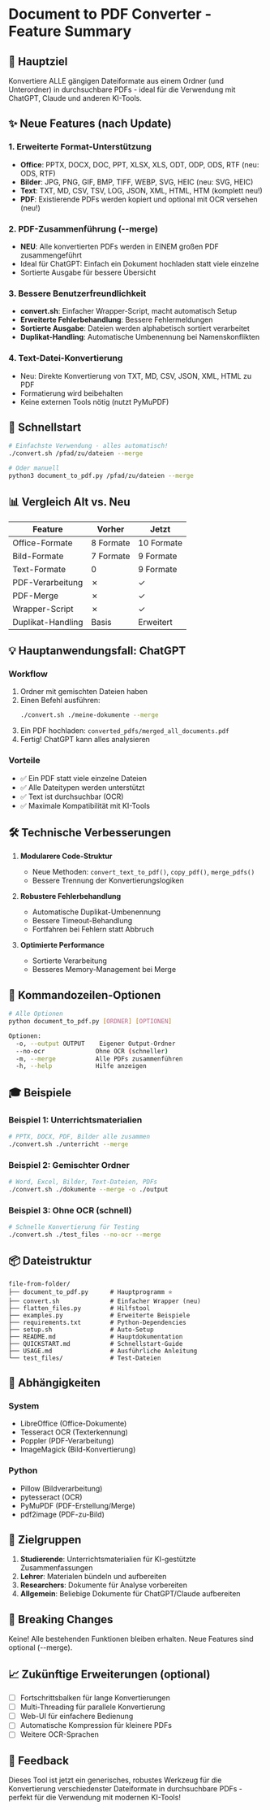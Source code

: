 # Document to PDF Converter - Feature Summary

## 🎯 Hauptziel

Konvertiere ALLE gängigen Dateiformate aus einem Ordner (und Unterordner) in durchsuchbare PDFs - ideal für die Verwendung mit ChatGPT, Claude und anderen KI-Tools.

## ✨ Neue Features (nach Update)

### 1. Erweiterte Format-Unterstützung
- **Office**: PPTX, DOCX, DOC, PPT, XLSX, XLS, ODT, ODP, ODS, RTF (neu: ODS, RTF)
- **Bilder**: JPG, PNG, GIF, BMP, TIFF, WEBP, SVG, HEIC (neu: SVG, HEIC)
- **Text**: TXT, MD, CSV, TSV, LOG, JSON, XML, HTML, HTM (komplett neu!)
- **PDF**: Existierende PDFs werden kopiert und optional mit OCR versehen (neu!)

### 2. PDF-Zusammenführung (--merge)
- **NEU**: Alle konvertierten PDFs werden in EINEM großen PDF zusammengeführt
- Ideal für ChatGPT: Einfach ein Dokument hochladen statt viele einzelne
- Sortierte Ausgabe für bessere Übersicht

### 3. Bessere Benutzerfreundlichkeit
- **convert.sh**: Einfacher Wrapper-Script, macht automatisch Setup
- **Erweiterte Fehlerbehandlung**: Bessere Fehlermeldungen
- **Sortierte Ausgabe**: Dateien werden alphabetisch sortiert verarbeitet
- **Duplikat-Handling**: Automatische Umbenennung bei Namenskonflikten

### 4. Text-Datei-Konvertierung
- Neu: Direkte Konvertierung von TXT, MD, CSV, JSON, XML, HTML zu PDF
- Formatierung wird beibehalten
- Keine externen Tools nötig (nutzt PyMuPDF)

## 🚀 Schnellstart

```bash
# Einfachste Verwendung - alles automatisch!
./convert.sh /pfad/zu/dateien --merge

# Oder manuell
python3 document_to_pdf.py /pfad/zu/dateien --merge
```

## 📊 Vergleich Alt vs. Neu

| Feature | Vorher | Jetzt |
|---------|--------|-------|
| Office-Formate | 8 Formate | 10 Formate |
| Bild-Formate | 7 Formate | 9 Formate |
| Text-Formate | 0 | 9 Formate |
| PDF-Verarbeitung | ✗ | ✓ |
| PDF-Merge | ✗ | ✓ |
| Wrapper-Script | ✗ | ✓ |
| Duplikat-Handling | Basis | Erweitert |

## 💡 Hauptanwendungsfall: ChatGPT

### Workflow
1. Ordner mit gemischten Dateien haben
2. Einen Befehl ausführen:
   ```bash
   ./convert.sh ./meine-dokumente --merge
   ```
3. Ein PDF hochladen: `converted_pdfs/merged_all_documents.pdf`
4. Fertig! ChatGPT kann alles analysieren

### Vorteile
- ✅ Ein PDF statt viele einzelne Dateien
- ✅ Alle Dateitypen werden unterstützt
- ✅ Text ist durchsuchbar (OCR)
- ✅ Maximale Kompatibilität mit KI-Tools

## 🛠️ Technische Verbesserungen

1. **Modularere Code-Struktur**
   - Neue Methoden: `convert_text_to_pdf()`, `copy_pdf()`, `merge_pdfs()`
   - Bessere Trennung der Konvertierungslogiken

2. **Robustere Fehlerbehandlung**
   - Automatische Duplikat-Umbenennung
   - Bessere Timeout-Behandlung
   - Fortfahren bei Fehlern statt Abbruch

3. **Optimierte Performance**
   - Sortierte Verarbeitung
   - Besseres Memory-Management bei Merge

## 📝 Kommandozeilen-Optionen

```bash
# Alle Optionen
python document_to_pdf.py [ORDNER] [OPTIONEN]

Optionen:
  -o, --output OUTPUT    Eigener Output-Ordner
  --no-ocr              Ohne OCR (schneller)
  -m, --merge           Alle PDFs zusammenführen
  -h, --help            Hilfe anzeigen
```

## 🎓 Beispiele

### Beispiel 1: Unterrichtsmaterialien
```bash
# PPTX, DOCX, PDF, Bilder alle zusammen
./convert.sh ./unterricht --merge
```

### Beispiel 2: Gemischter Ordner
```bash
# Word, Excel, Bilder, Text-Dateien, PDFs
./convert.sh ./dokumente --merge -o ./output
```

### Beispiel 3: Ohne OCR (schnell)
```bash
# Schnelle Konvertierung für Testing
./convert.sh ./test_files --no-ocr --merge
```

## 📦 Dateistruktur

```
file-from-folder/
├── document_to_pdf.py      # Hauptprogramm ⭐
├── convert.sh              # Einfacher Wrapper (neu)
├── flatten_files.py        # Hilfstool
├── examples.py             # Erweiterte Beispiele
├── requirements.txt        # Python-Dependencies
├── setup.sh                # Auto-Setup
├── README.md               # Hauptdokumentation
├── QUICKSTART.md           # Schnellstart-Guide
├── USAGE.md                # Ausführliche Anleitung
└── test_files/             # Test-Dateien
```

## 🔧 Abhängigkeiten

### System
- LibreOffice (Office-Dokumente)
- Tesseract OCR (Texterkennung)
- Poppler (PDF-Verarbeitung)
- ImageMagick (Bild-Konvertierung)

### Python
- Pillow (Bildverarbeitung)
- pytesseract (OCR)
- PyMuPDF (PDF-Erstellung/Merge)
- pdf2image (PDF-zu-Bild)

## 🎯 Zielgruppen

1. **Studierende**: Unterrichtsmaterialien für KI-gestützte Zusammenfassungen
2. **Lehrer**: Materialen bündeln und aufbereiten
3. **Researchers**: Dokumente für Analyse vorbereiten
4. **Allgemein**: Beliebige Dokumente für ChatGPT/Claude aufbereiten

## 🚨 Breaking Changes

Keine! Alle bestehenden Funktionen bleiben erhalten. Neue Features sind optional (--merge).

## 📈 Zukünftige Erweiterungen (optional)

- [ ] Fortschrittsbalken für lange Konvertierungen
- [ ] Multi-Threading für parallele Konvertierung
- [ ] Web-UI für einfachere Bedienung
- [ ] Automatische Kompression für kleinere PDFs
- [ ] Weitere OCR-Sprachen

## 🙏 Feedback

Dieses Tool ist jetzt ein generisches, robustes Werkzeug für die Konvertierung verschiedenster Dateiformate in durchsuchbare PDFs - perfekt für die Verwendung mit modernen KI-Tools!
